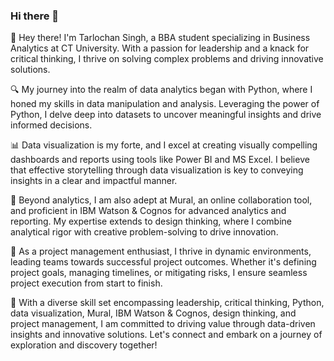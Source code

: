 ### Hi there 👋
👋 Hey there! I'm Tarlochan Singh, a BBA student specializing in Business Analytics at CT University. With a passion for leadership and a knack for critical thinking, I thrive on solving complex problems and driving innovative solutions.

🔍 My journey into the realm of data analytics began with Python, where I honed my skills in data manipulation and analysis. Leveraging the power of Python, I delve deep into datasets to uncover meaningful insights and drive informed decisions.

📊 Data visualization is my forte, and I excel at creating visually compelling dashboards and reports using tools like Power BI and MS Excel. I believe that effective storytelling through data visualization is key to conveying insights in a clear and impactful manner.

🎨 Beyond analytics, I am also adept at Mural, an online collaboration tool, and proficient in IBM Watson & Cognos for advanced analytics and reporting. My expertise extends to design thinking, where I combine analytical rigor with creative problem-solving to drive innovation.

🚀 As a project management enthusiast, I thrive in dynamic environments, leading teams towards successful project outcomes. Whether it's defining project goals, managing timelines, or mitigating risks, I ensure seamless project execution from start to finish.

🌟 With a diverse skill set encompassing leadership, critical thinking, Python, data visualization, Mural, IBM Watson & Cognos, design thinking, and project management, I am committed to driving value through data-driven insights and innovative solutions. Let's connect and embark on a journey of exploration and discovery together!

<!--
**Tarlochan-Singh/Tarlochan-singh** is a ✨ _special_ ✨ repository because its `README.md` (this file) appears on your GitHub profile.

Here are some ideas to get you started:

- 🔭 I’m currently working on ...
- 🌱 I’m currently learning ...
- 👯 I’m looking to collaborate on ...
- 🤔 I’m looking for help with ...
- 💬 Ask me about ...
- 📫 How to reach me: ...
- 😄 Pronouns: ...
- ⚡ Fun fact: ...
-->
